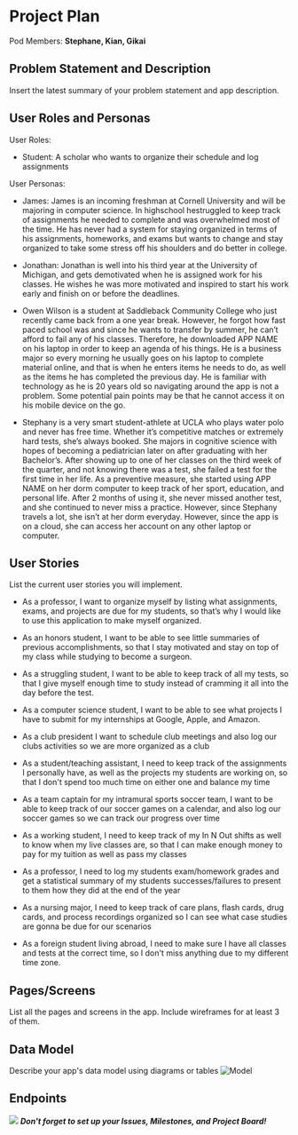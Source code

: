 # Project Plan

Pod Members: **Stephane, Kian, Gikai**

## Problem Statement and Description

Insert the latest summary of your problem statement and app description.

## User Roles and Personas

User Roles:
* Student: A scholar who wants to organize their schedule and log assignments


User Personas:

* James: James is an incoming freshman at Cornell University and will be majoring in computer science. In highschool hestruggled to keep track of assignments he needed to complete and was overwhelmed most of the time. He 
  has never had a system for staying organized in terms of his assignments, homeworks, and exams but wants to change and stay organized to take some stress off his    shoulders and do better in college. 
   
* Jonathan: Jonathan is well into his third year at the University of Michigan, and gets demotivated when he is assigned work for his classes. He wishes he was more motivated and inspired to start his work early and finish on or before the deadlines.

* Owen Wilson is a student at Saddleback Community College who just recently came back from a one year break. However, he forgot how fast paced school was and since he wants to transfer by summer, he can’t afford to fail any of his classes. Therefore, he downloaded APP NAME on his laptop in order to keep an agenda of his things. He is a business major so every morning he usually goes on his laptop to complete material online, and that is when he enters items he needs to do, as well as the items he has completed the previous day. He is familiar with technology as he is 20 years old so navigating around the app is not a problem. Some potential pain points may be that he cannot access it on his mobile device on the go.

* Stephany is a very smart student-athlete at UCLA who plays water polo and never has free time. Whether it’s competitive matches or extremely hard tests, she’s always booked. She majors in cognitive science with hopes of becoming a pediatrician later on after graduating with her Bachelor’s. After showing up to one of her classes on the third week of the quarter, and not knowing there was a test, she failed a test for the first time in her life. As a preventive measure, she started using APP NAME on her dorm computer to keep track of her sport, education, and personal life. After 2 months of using it, she never missed another test, and she continued to never miss a practice. However, since Stephany travels a lot, she isn’t at her dorm everyday. However, since the app is on a cloud, she can access her account on any other laptop or computer.


## User Stories

List the current user stories you will implement.

* As a professor, I want to organize myself by listing what assignments, exams, and projects are due for my students, so that’s why I would like to use this application to make myself organized.

* As an honors student, I want to be able to see little summaries of previous accomplishments, so that I stay motivated and stay on top of my class while studying to become a surgeon.

*  As a struggling student, I want to be able to keep track of all my tests, so that I give myself enough time to study instead of cramming it all into the day before the test.

* As a computer science student, I want to be able to see what projects I have to submit for my internships at Google, Apple, and Amazon.

* As a club president I want to schedule club meetings and also log our clubs activities so we are more organized as a club

* As a student/teaching assistant, I need to keep track of the assignments I personally have, as well as the projects my students are working on, so that I don't spend too much time on either one and balance my time

* As a team captain for my intramural sports soccer team, I want to be able to keep track of our soccer games on a calendar, and also log our soccer games so we can track our progress over time

* As a working student, I need to keep track of my In N Out shifts as well to know when my live classes are, so that I can make enough money to pay for my tuition as well as pass my classes

* As a professor, I need to log my students exam/homework grades and get a statistical summary of my students successes/failures to present to them how they did at the end of the year

* As a nursing major, I need to keep track of care plans, flash cards, drug cards, and process recordings organized so I can see what case studies are gonna be due for our scenarios

* As a foreign student living abroad, I need to make sure I have all classes and tests at the correct time, so I don't miss anything due to my different time zone.

## Pages/Screens

List all the pages and screens in the app. Include wireframes for at least 3 of them.

## Data Model

Describe your app's data model using diagrams or tables
![Model](https://i.imgur.com/vWhq4bT.png)

## Endpoints

![](https://i.imgur.com/XpwZe7S.png)
***Don't forget to set up your Issues, Milestones, and Project Board!***
